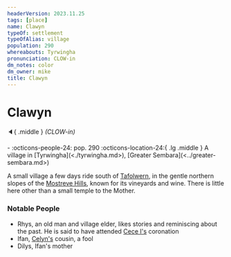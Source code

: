 ```yaml
---
headerVersion: 2023.11.25
tags: [place]
name: Clawyn
typeOf: settlement
typeOfAlias: village
population: 290
whereabouts: Tyrwingha
pronunciation: CLOW-in
dm_notes: color
dm_owner: mike
title: Clawyn
---
```

# Clawyn
:speaker:{ .middle } *(CLOW-in)*  
<div class="grid cards ext-narrow-margin ext-one-column" markdown>
-  
    :octicons-people-24: pop. 290  
    :octicons-location-24:{ .lg .middle } A village in [Tyrwingha](<./tyrwingha.md>), [Greater Sembara](<../greater-sembara.md>)  
</div>


A small village a few days ride south of [Tafolwern](<./tafolwern.md>), in the gentle northern slopes of the [Mostreve Hills](<../mostreve-hills.md>), known for its vineyards and wine. There is little here other than a small temple to the Mother.
### Notable People
* Rhys, an old man and village elder, likes stories and reminiscing about the past. He is said to have attended [Cece I's](<../../../people/historical-figures/sembaran-royalty/cece-i.md>) coronation
* Ifan, [Celyn's](<../../../people/pcs/cleenseau/celyn.md>) cousin, a fool
* Dilys, Ifan's mother